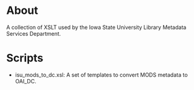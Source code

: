 # About

A collection of XSLT used by the Iowa State University Library Metadata
Services Department.

# Scripts

* isu_mods_to_dc.xsl: A set of templates to convert MODS metadata to OAI_DC.

